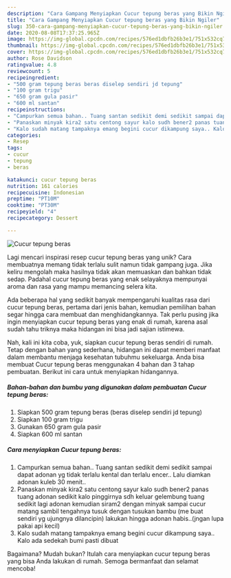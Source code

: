 ```yaml
---
description: "Cara Gampang Menyiapkan Cucur tepung beras yang Bikin Ngiler"
title: "Cara Gampang Menyiapkan Cucur tepung beras yang Bikin Ngiler"
slug: 350-cara-gampang-menyiapkan-cucur-tepung-beras-yang-bikin-ngiler
date: 2020-08-08T17:37:25.965Z
image: https://img-global.cpcdn.com/recipes/576ed1dbfb26b3e1/751x532cq70/cucur-tepung-beras-foto-resep-utama.jpg
thumbnail: https://img-global.cpcdn.com/recipes/576ed1dbfb26b3e1/751x532cq70/cucur-tepung-beras-foto-resep-utama.jpg
cover: https://img-global.cpcdn.com/recipes/576ed1dbfb26b3e1/751x532cq70/cucur-tepung-beras-foto-resep-utama.jpg
author: Rose Davidson
ratingvalue: 4.8
reviewcount: 5
recipeingredient:
- "500 gram tepung beras beras diselep sendiri jd tepung"
- "100 gram trigu"
- "650 gram gula pasir"
- "600 ml santan"
recipeinstructions:
- "Campurkan semua bahan.. Tuang santan sedikit demi sedikit sampai dapat adonan yg tidak terlalu kental dan terlalu encer.. Lalu diamkan adonan kuleb 30 menit.."
- "Panaskan minyak kira2 satu centong sayur kalo sudh bener2 panas tuang adonan sedikit kalo pinggirnya sdh keluar gelembung tuang sedikit lagi adonan kemudian siram2 dengan minyak sampai cucur matang sambil tengahnya tusuk dengan tusukan bambu (me buat sendiri yg ujungnya dilancipin) lakukan hingga adonan habis..(jngan lupa pakai api kecil)"
- "Kalo sudah matang tampaknya emang begini cucur dikampung saya.. Kalo ada sedekah bumi pasti dibuat"
categories:
- Resep
tags:
- cucur
- tepung
- beras

katakunci: cucur tepung beras 
nutrition: 161 calories
recipecuisine: Indonesian
preptime: "PT10M"
cooktime: "PT30M"
recipeyield: "4"
recipecategory: Dessert

---
```



![Cucur tepung beras](https://img-global.cpcdn.com/recipes/576ed1dbfb26b3e1/751x532cq70/cucur-tepung-beras-foto-resep-utama.jpg)

Lagi mencari inspirasi resep cucur tepung beras yang unik? Cara membuatnya memang tidak terlalu sulit namun tidak gampang juga. Jika keliru mengolah maka hasilnya tidak akan memuaskan dan bahkan tidak sedap. Padahal cucur tepung beras yang enak selayaknya mempunyai aroma dan rasa yang mampu memancing selera kita.



Ada beberapa hal yang sedikit banyak mempengaruhi kualitas rasa dari cucur tepung beras, pertama dari jenis bahan, kemudian pemilihan bahan segar hingga cara membuat dan menghidangkannya. Tak perlu pusing jika ingin menyiapkan cucur tepung beras yang enak di rumah, karena asal sudah tahu triknya maka hidangan ini bisa jadi sajian istimewa.


Nah, kali ini kita coba, yuk, siapkan cucur tepung beras sendiri di rumah. Tetap dengan bahan yang sederhana, hidangan ini dapat memberi manfaat dalam membantu menjaga kesehatan tubuhmu sekeluarga. Anda bisa membuat Cucur tepung beras menggunakan 4 bahan dan 3 tahap pembuatan. Berikut ini cara untuk menyiapkan hidangannya.

<!--inarticleads1-->

##### Bahan-bahan dan bumbu yang digunakan dalam pembuatan Cucur tepung beras:

1. Siapkan 500 gram tepung beras (beras diselep sendiri jd tepung)
1. Siapkan 100 gram trigu
1. Gunakan 650 gram gula pasir
1. Siapkan 600 ml santan




<!--inarticleads2-->

##### Cara menyiapkan Cucur tepung beras:

1. Campurkan semua bahan.. Tuang santan sedikit demi sedikit sampai dapat adonan yg tidak terlalu kental dan terlalu encer.. Lalu diamkan adonan kuleb 30 menit..
1. Panaskan minyak kira2 satu centong sayur kalo sudh bener2 panas tuang adonan sedikit kalo pinggirnya sdh keluar gelembung tuang sedikit lagi adonan kemudian siram2 dengan minyak sampai cucur matang sambil tengahnya tusuk dengan tusukan bambu (me buat sendiri yg ujungnya dilancipin) lakukan hingga adonan habis..(jngan lupa pakai api kecil)
1. Kalo sudah matang tampaknya emang begini cucur dikampung saya.. Kalo ada sedekah bumi pasti dibuat




Bagaimana? Mudah bukan? Itulah cara menyiapkan cucur tepung beras yang bisa Anda lakukan di rumah. Semoga bermanfaat dan selamat mencoba!

